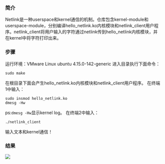 ### 简介
Netlink是一种userspace和kernel通信的机制。仓库包含kernel-module和userspace-module，分别编译hello_netlink.ko内核模块和netlink_client用户程序。netlink_client将用户输入的字符通过netlink传到hello_netlink内核模块，并在kernel中将字符打印出来。

### 步骤
运行环境：VMware Linux ubuntu 4.15.0-142-generic
进入目录执行下面命令：
```
sudo make
```

在根目录下面会产生hello_netlink.ko内核模块和netlink_client用户程序。
在终端1中输入：
```
sudo insmod hello_netlink.ko
dmesg -Hw
```

ps:`dmesg -Hw`显示kernel log。
在终端2中输入：
```
./netlink_client
```

输入文本和kernel通信！

### 结果
![](https://user-images.githubusercontent.com/30982520/189602356-0db152ce-8a47-4caa-abef-f1ac0544c82f.png)
